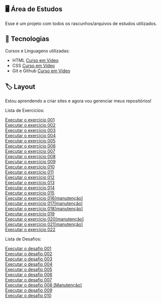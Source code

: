 ## 🖥️ Área de Estudos

 Esse é um projeto com todos os rascunhos/arquivos de estudos utilizados.

## 🚀 Tecnologias

 Cursos e Linguagens utilizadas:

 - HTML [Curso em Vídeo](https://www.youtube.com/watch?v=jgQjeqGRdgA)
 - CSS [Curso em Vídeo](https://www.youtube.com/watch?v=jgQjeqGRdgA)
 - Git e Github [Curso em Vídeo](https://www.youtube.com/watch?v=xEKo29OWILE&list=PLHz_AreHm4dm7ZULPAmadvNhH6vk9oNZA)

## 🏷️ Layout 

Estou aprendendo a criar sites e agora vou gerenciar meus repositórios!

Lista de Exercicíos:

<a href="https://vini3h.github.io/html-css/exercicios/ex001/index.html">Executar o exercício 001 </a>
<br>
<a href="https://vini3h.github.io/html-css/exercicios/ex002/index.html">Executar o exercício 002 </a>
<br>
<a href="https://vini3h.github.io/html-css/exercicios/ex003/index.html">Executar o exercício 003 </a>
<br>
<a href="https://vini3h.github.io/html-css/exercicios/ex004/index.html">Executar o exercício 004 </a>
<br>
<a href="https://vini3h.github.io/html-css/exercicios/ex006/index.html">Executar o exercício 005 </a>
<br>
<a href="https://vini3h.github.io/html-css/exercicios/ex007/html5.html">Executar o exercício 006 </a>
<br>
<a href="https://vini3h.github.io/html-css/exercicios/ex008/index.html">Executar o exercício 007 </a>
<br>
<a href="https://vini3h.github.io/html-css/exercicios/ex008b/index.html">Executar o exercício 008 </a>
<br>
<a href="https://vini3h.github.io/html-css/exercicios/ex009/index.html">Executar o exercício 009 </a>
<br>
<a href="https://vini3h.github.io/html-css/exercicios/ex010/index.html">Executar o exercício 010 </a>
<br>
<a href="https://vini3h.github.io/html-css/exercicios/ex011/index.html">Executar o exercício 011 </a>
<br>
<a href="https://vini3h.github.io/html-css/exercicios/ex012/index.html">Executar o exercício 012 </a>
<br>
<a href="https://vini3h.github.io/html-css/exercicios/ex013/index.html">Executar o exercício 013 </a>
<br>
<a href="https://vini3h.github.io/html-css/exercicios/ex014/index.html">Executar o exercício 014 </a>
<br>
<a href="https://vini3h.github.io/html-css/exercicios/ex015/index.html">Executar o exercício 015 </a>
<br>
<a href="https://vini3h.github.io/html-css/exercicios/ex016/index.html">Executar o exercício 016[manutenção] </a>
<br>
<a href="https://vini3h.github.io/html-css/exercicios/ex017/index.html">Executar o exercício 017[manutenção] </a>
<br>
<a href="https://vini3h.github.io/html-css/exercicios/ex018/index.html">Executar o exercício 018[manutenção] </a>
<br>
<a href="https://vini3h.github.io/html-css/exercicios/ex019/seletor01.html">Executar o exercício 019 </a>
<br>
<a href="https://vini3h.github.io/html-css/exercicios/ex020/index.html">Executar o exercício 020[manutenção] </a>
<br>
<a href="https://vini3h.github.io/html-css/exercicios/ex021/index.html">Executar o exercício 021[manutenção] </a>
<br>
<a href="https://vini3h.github.io/html-css/exercicios/ex022/index.html">Executar o exercício 022 </a>

Lista de Desafios:

<a href="https://vini3h.github.io/html-css/desafios/d001/index.html">Executar o desafio 001 </a>
<br>
<a href="https://vini3h.github.io/html-css/desafios/d002/index.html">Executar o desafio 002 </a>
<br>
<a href="https://vini3h.github.io/html-css/desafios/d003/index.html">Executar o desafio 003 </a>
<br>
<a href="https://vini3h.github.io/html-css/desafios/d004/index.html">Executar o desafio 004 </a>
<br>
<a href="https://vini3h.github.io/html-css/desafios/d005/index.html">Executar o desafio 005 </a>
<br>
<a href="https://vini3h.github.io/html-css/desafios/d006/index.html">Executar o desafio 006 </a>
<br>
<a href="https://vini3h.github.io/html-css/desafios/d007/index.html">Executar o desafio 007 </a>
<br>
<a href="https://vini3h.github.io/html-css/desafios/d008/index.html">Executar o desafio 008 [Manutenção] </a>
<br>
<a href="https://vini3h.github.io/html-css/desafios/d009/index.html">Executar o desafio 009 </a>
<br>
<a href="https://vini3h.github.io/html-css/desafios/d010/index.html">Executar o desafio 010 </a>

<!--<p align="center">
  <img src=".github/preview.png" alt="Demonstração do projeto" width="100%" />
</p>
-->